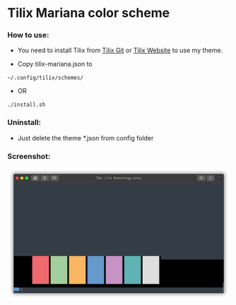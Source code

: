 # Tilix Mariana color scheme

### How to use:
* You need to install Tilix from [Tilix Git](https://github.com/gnunn1/tilix) or [Tilix Website](https://gnunn1.github.io/tilix-web/) to use my theme.

* Copy tilix-mariana.json to
```
~/.config/tilix/schemes/
```
* OR 
```
./install.sh
```

### Uninstall:
* Just delete the theme *.json from config folder


### Screenshot:
![](preview.png) 